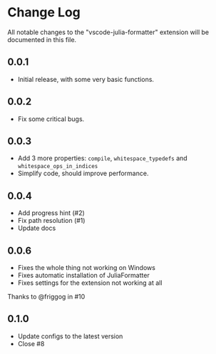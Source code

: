 # Change Log

All notable changes to the "vscode-julia-formatter" extension will be documented in this file.

## 0.0.1

- Initial release, with some very basic functions.

## 0.0.2

- Fix some critical bugs.

## 0.0.3

- Add 3 more properties: `compile`, `whitespace_typedefs` and `whitespace_ops_in_indices`
- Simplify code, should improve performance.

## 0.0.4

- Add progress hint (#2)
- Fix path resolution (#1)
- Update docs

## 0.0.6

- Fixes the whole thing not working on Windows
- Fixes automatic installation of JuliaFormatter
- Fixes settings for the extension not working at all

Thanks to @friggog in #10

## 0.1.0

- Update configs to the latest version
- Close #8
